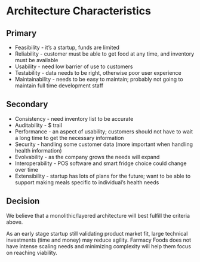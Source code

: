# Architecture Characteristics
## Primary
* Feasibility - it’s a startup, funds are limited
* Reliability - customer must be able to get food at any time, and inventory must be available
* Usability - need low barrier of use to customers
* Testability - data needs to be right, otherwise poor user experience
* Maintainability - needs to be easy to maintain; probably not going to maintain full time development staff

## Secondary
* Consistency - need inventory list to be accurate
* Auditability - $ trail
* Performance - an aspect of usability; customers should not have to wait a long time to get the necessary information
* Security - handling some customer data (more important when handling health information)
* Evolvability - as the company grows the needs will expand
* Interoperability - POS software and smart fridge choice could change over time
* Extensibility - startup has lots of plans for the future; want to be able to support making meals specific to individual’s health needs

## Decision
We believe that a monolithic/layered architecture will best fulfill the criteria above.

As an early stage startup still validating product market fit, large technical investments (time and money) may reduce agility. Farmacy Foods does not have intense scaling needs and minimizing complexity will help them focus on reaching viability.
